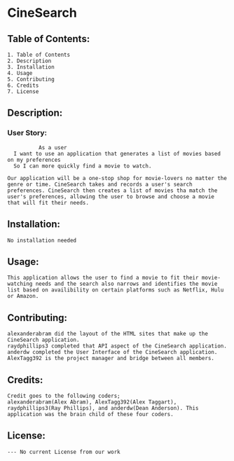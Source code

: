 # CineSearch


##  Table of Contents:
    1. Table of Contents
    2. Description
    3. Installation
    4. Usage
    5. Contributing
    6. Credits
    7. License

## Description:
   ### User Story:
              As a user 
      I want to use an application that generates a list of movies based on my preferences 
      So I can more quickly find a movie to watch.
    
    Our application will be a one-stop shop for movie-lovers no matter the genre or time. CineSearch takes and records a user's search preferences. CineSearch then creates a list of movies tha match the user's preferences, allowing the user to browse and choose a movie that will fit their needs.
    
## Installation:
    No installation needed

## Usage:
    This application allows the user to find a movie to fit their movie-watching needs and the search also narrows and identifies the movie list based on availibility on certain platforms such as Netflix, Hulu or Amazon.

## Contributing:
    alexanderabram did the layout of the HTML sites that make up the CineSearch application.
    raydphillips3 completed that API aspect of the CineSearch application.
    anderdw completed the User Interface of the CineSearch application.
    AlexTagg392 is the project manager and bridge between all members. 
   
## Credits:
    Credit goes to the following coders;
    alexanderabram(Alex Abram), AlexTagg392(Alex Taggart), raydphillips3(Ray Phillips), and anderdw(Dean Anderson). This application was the brain child of these four coders.

## License:
    --- No current License from our work
